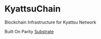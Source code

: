 # KyattsuChain
Blockchain Infrastructure for Kyattsu Network

Built On Parity [Substrate](https://github.com/paritytech/substrate)
